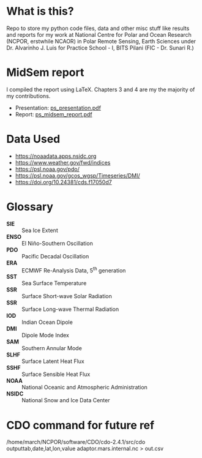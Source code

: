 # What is this?
Repo to store my python code files, data and other misc stuff like results and reports for my work at National Centre for Polar and Ocean Research (NCPOR, erstwhile NCAOR) in Polar Remote Sensing, Earth Sciences under Dr. Alvarinho J. Luis for Practice School - I, BITS Pilani (FIC - Dr. Sunari R.)

# MidSem report
I compiled the report using LaTeX. Chapters 3 and 4 are my the majority of my contributions.

- Presentation: [ps_presentation.pdf](https://drive.google.com/file/d/1pyE9YA5bnL0Kn0xeJJamyAHNN2el2b8i/view)
- Report: [ps_midsem_report.pdf](https://drive.google.com/file/d/1vboyDBEHo3QAc9uCUEVktUz7bMdnTSCz/view)

# Data Used
- https://noaadata.apps.nsidc.org
- https://www.weather.gov/fwd/indices
- https://psl.noaa.gov/pdo/
- https://psl.noaa.gov/gcos_wgsp/Timeseries/DMI/
- https://doi.org/10.24381/cds.f17050d7

# Glossary
<dl>
  <dt><b>SIE</b></dt><dd>Sea Ice Extent</dd>
  <dt><b>ENSO</b></dt><dd>El Niño-Southern Oscillation</dd>
  <dt><b>PDO</b></dt><dd>Pacific Decadal Oscillation</dd>
  <dt><b>ERA</b></dt><dd>ECMWF Re-Analysis Data, 5<sup>th</sup> generation</dd>
  <dt><b>SST</b></dt><dd>Sea Surface Temperature</dd>
  <dt><b>SSR</b></dt><dd>Surface Short-wave Solar Radiation</dd>
  <dt><b>SSR</b></dt><dd>Surface Long-wave Thermal Radiation</dd>
  <dt><b>IOD</b></dt><dd>Indian Ocean Dipole</dd>
  <dt><b>DMI</b></dt><dd>Dipole Mode Index</dd>
  <dt><b>SAM</b></dt><dd>Southern Annular Mode</dd>
  <dt><b>SLHF</b></dt><dd>Surface Latent Heat Flux</dd>
  <dt><b>SSHF</b></dt><dd>Surface Sensible Heat Flux</dd>
  <dt><b>NOAA</b></dt><dd>National Oceanic and Atmospheric Administration</dd>
  <dt><b>NSIDC</b></dt><dd>National Snow and Ice Data Center</dd>
</dl>

# CDO command for future ref
/home/march/NCPOR/software/CDO/cdo-2.4.1/src/cdo outputtab,date,lat,lon,value adaptor.mars.internal.nc > out.csv